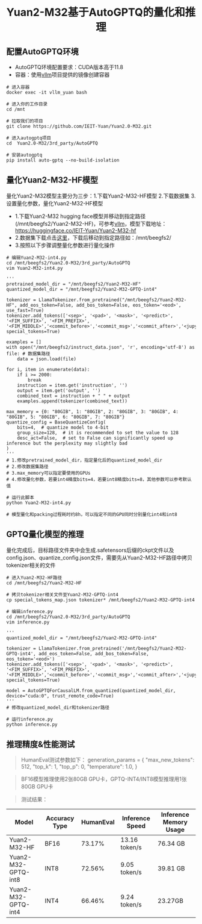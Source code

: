 <h1 align="center">Yuan2-M32基于AutoGPTQ的量化和推理</h1>



## 配置AutoGPTQ环境
- AutoGPTQ环境配置要求：CUDA版本高于11.8
- 容器：使用[vllm](https://github.com/IEI-mjx/Yuan2.0-M32/blob/main/vllm/README_Yuan_vllm.md)项目提供的镜像创建容器
```shell
# 进入容器
docker exec -it vllm_yuan bash

# 进入你的工作目录
cd /mnt

# 拉取我们的项目
git clone https://github.com/IEIT-Yuan/Yuan2.0-M32.git

# 进入autogptq项目
cd  Yuan2.0-M32/3rd_party/AutoGPTQ

# 安装autogptq
pip install auto-gptq --no-build-isolation
```

## 量化Yuan2-M32-HF模型

量化Yuan2-M32模型主要分为三步：1.下载Yuan2-M32-HF模型 2.下载数据集 3.设置量化参数，量化Yuan2-M32-HF模型
- 1.下载Yuan2-M32 hugging face模型并移动到指定路径(/mnt/beegfs2/Yuan2-M32-HF)，可参考[vllm](https://github.com/IEI-mjx/Yuan2.0-M32/blob/main/vllm/README_Yuan_vllm.md)，模型下载地址：https://huggingface.co/IEIT-Yuan/Yuan2-M32-hf
- 2.数据集下载点击[这里](https://huggingface.co/datasets/hakurei/open-instruct-v1)，下载后移动到指定路径如：/mnt/beegfs2/
- 3.按照以下步骤调整量化参数进行量化操作
```shell
# 编辑Yuan2-M32-int4.py
cd /mnt/beegfs2/Yuan2.0-M32/3rd_party/AutoGPTQ
vim Yuan2-M32-int4.py

'''
pretrained_model_dir = "/mnt/beegfs2/Yuan2-M32-HF"
quantized_model_dir = "/mnt/beegfs2/Yuan2-M32-GPTQ-int4"

tokenizer = LlamaTokenizer.from_pretrained("/mnt/beegfs2/Yuan2-M32-HF", add_eos_token=False, add_bos_token=False, eos_token='<eod>', use_fast=True)
tokenizer.add_tokens(['<sep>', '<pad>', '<mask>', '<predict>', '<FIM_SUFFIX>', '<FIM_PREFIX>', '<FIM_MIDDLE>','<commit_before>','<commit_msg>','<commit_after>','<jupyter_start>','<jupyter_text>','<jupyter_code>','<jupyter_output>','<empty_output>'], special_tokens=True)

examples = []
with open("/mnt/beegfs2/instruct_data.json", 'r', encoding='utf-8') as file: # 数据集路径
    data = json.load(file)

for i, item in enumerate(data):
    if i >= 2000:
        break
    instruction = item.get('instruction', '')
    output = item.get('output', '')
    combined_text = instruction + " " + output
    examples.append(tokenizer(combined_text))

max_memory = {0: "80GIB", 1: "80GIB", 2: "80GIB", 3: "80GIB", 4: "80GIB", 5: "80GIB", 6: "80GIB", 7: "80GIB"}
quantize_config = BaseQuantizeConfig(
    bits=4,  # quantize model to 4-bit
    group_size=128,  # it is recommended to set the value to 128
    desc_act=False,  # set to False can significantly speed up inference but the perplexity may slightly bad
)
'''
# 1.修改pretrained_model_dir，指定量化后的quantized_model_dir
# 2.修改数据集路径
# 3.max_memory可以指定要使用的GPUs
# 4.修改量化参数，若要int4精度bits=4，若要int8精度bits=8，其他参数可以参考默认值

# 运行此脚本
python Yuan2-M32-int4.py

# 模型量化和packing过程耗时约8h，可以指定不同的GPU同时分别量化int4和int8
```


## GPTQ量化模型的推理
量化完成后，目标路径文件夹中会生成.safetensors后缀的ckpt文件以及config.json、quantize_config.json文件，需要先从Yuan2-M32-HF路径中拷贝tokenizer相关的文件
```shell
# 进入Yuan2-M32-HF路径
cd /mnt/beegfs2/Yuan2-M32-HF

# 拷贝tokenizer相关文件至Yuan2-M32-GPTQ-int4
cp special_tokens_map.json tokenizer* /mnt/beegfs2/Yuan2-M32-GPTQ-int4

# 编辑inference.py
cd /mnt/beegfs2/Yuan2.0-M32/3rd_party/AutoGPTQ
vim inference.py

'''
quantized_model_dir = "/mnt/beegfs2/Yuan2-M32-GPTQ-int4"

tokenizer = LlamaTokenizer.from_pretrained('/mnt/beegfs2/Yuan2-M32-GPTQ-int4', add_eos_token=False, add_bos_token=False, eos_token='<eod>')
tokenizer.add_tokens(['<sep>', '<pad>', '<mask>', '<predict>', '<FIM_SUFFIX>', '<FIM_PREFIX>', '<FIM_MIDDLE>','<commit_before>','<commit_msg>','<commit_after>','<jupyter_start>','<jupyter_text>','<jupyter_code>','<jupyter_output>','<empty_output>'], special_tokens=True)

model = AutoGPTQForCausalLM.from_quantized(quantized_model_dir, device="cuda:0", trust_remote_code=True)
'''
# 修改quantized_model_dir和tokenizer路径

# 运行inference.py
python inference.py
```

## 推理精度&性能测试
> HumanEval测试参数如下：
> generation_params = {
        "max_new_tokens": 512,
        "top_k": 1,
        "top_p": 0,
        "temperature": 1.0,
}

> BF16模型推理使用2张80GB GPU卡，GPTQ-INT4/INT8模型推理用1张80GB GPU卡

> 测试结果：

| Model               | Accuracy Type |  HumanEval | Inference Speed |  Inference Memory Usage |
|---------------------|---------------|------------|-----------------|-------------------------|
| Yuan2-M32-HF        | BF16          |  73.17%    | 13.16 token/s   |76.34 GB                 |
| Yuan2-M32-GPTQ-int8 | INT8          |  72.56%    |  9.05 token/s   |39.81 GB                 |
| Yuan2-M32-GPTQ-int4 | INT4          |  66.46%    |  9.24 token/s   |23.27GB                  |



